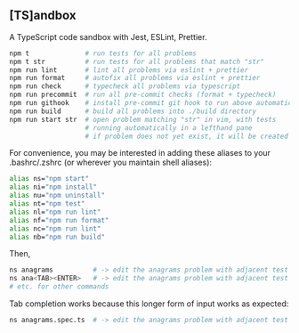 [TS]andbox
---
A TypeScript code sandbox with Jest, ESLint, Prettier.

```sh
npm t              # run tests for all problems
npm t str          # run tests for all problems that match "str"
npm run lint       # lint all problems via eslint + prettier
npm run format     # autofix all problems via eslint + prettier
npm run check      # typecheck all problems via typescript
npm run precommit  # run all pre-commit checks (format + typecheck)
npm run githook    # install pre-commit git hook to run above automatically
npm run build      # build all problems into ./build directory
npm run start str  # open problem matching "str" in vim, with tests
                   # running automatically in a lefthand pane
                   # if problem does not yet exist, it will be created
```

For convenience, you may be interested in adding these aliases to your .bashrc/.zshrc (or wherever you maintain shell aliases):

```sh
alias ns="npm start"
alias ni="npm install"
alias nu="npm uninstall"
alias nt="npm test"
alias nl="npm run lint"
alias nf="npm run format"
alias nc="npm run lint"
alias nb="npm run build"
```

Then,

```sh
ns anagrams          # -> edit the anagrams problem with adjacent test run
ns ana<TAB><ENTER>   # -> edit the anagrams problem with adjacent test run
# etc. for other commands
```

Tab completion works because this longer form of input works as expected:

```sh
ns anagrams.spec.ts  # -> edit the anagrams problem with adjacent test run
```

